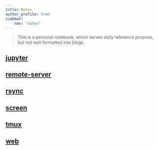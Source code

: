 ```yaml
---
title: Notes
author_profile: true
sidebar:
    nav: "notes"
---
```

> This is a personal notebook, which serves daily reference purpose, but not well formatted into blogs.

## [jupyter](jupyter)
## [remote-server](remote-server)
## [rsync](rsync)
## [screen](screen)
## [tmux](tmux)
## [web](web)
